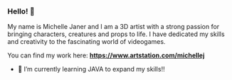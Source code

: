 ### Hello! 👋

My name is Michelle Janer and I am a 3D artist with a strong passion for bringing characters, creatures and props to life.
I have dedicated my skills and creativity to the fascinating world of videogames.

You can find my work here: **https://www.artstation.com/michellej**

- 🌱 I’m currently learning JAVA to expand my skills!!



